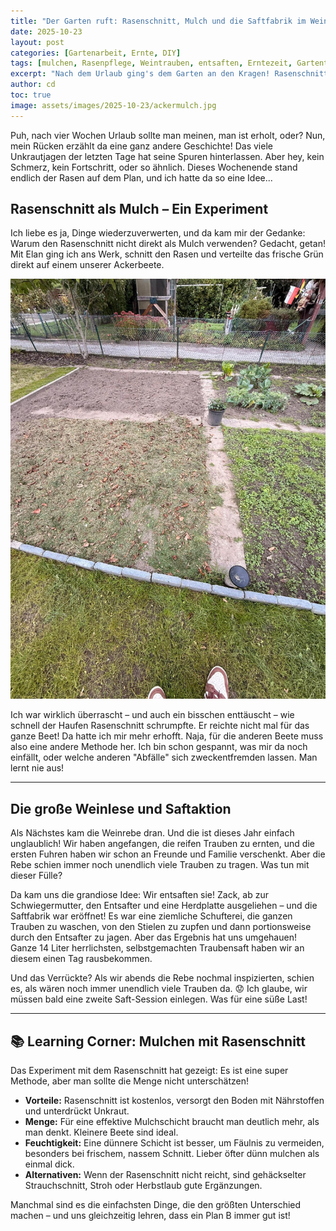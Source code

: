 ```yaml
---
title: "Der Garten ruft: Rasenschnitt, Mulch und die Saftfabrik im Weinland!"
date: 2025-10-23
layout: post
categories: [Gartenarbeit, Ernte, DIY]
tags: [mulchen, Rasenpflege, Weintrauben, entsaften, Erntezeit, Gartentipps]
excerpt: "Nach dem Urlaub ging's dem Garten an den Kragen! Rasenschnitt wurde zu Mulch, und eine spontane Weinlese führte zu unerwarteten Mengen köstlichen Traubensafts. Ein Wochenende voller Arbeit, Überraschungen und süßen Erfolgen!"
author: cd
toc: true
image: assets/images/2025-10-23/ackermulch.jpg
---
```


Puh, nach vier Wochen Urlaub sollte man meinen, man ist erholt, oder? Nun, mein Rücken erzählt da eine ganz andere Geschichte! Das viele Unkrautjagen der letzten Tage hat seine Spuren hinterlassen. Aber hey, kein Schmerz, kein Fortschritt, oder so ähnlich. Dieses Wochenende stand endlich der Rasen auf dem Plan, und ich hatte da so eine Idee...

## Rasenschnitt als Mulch – Ein Experiment

Ich liebe es ja, Dinge wiederzuverwerten, und da kam mir der Gedanke: Warum den Rasenschnitt nicht direkt als Mulch verwenden? Gedacht, getan! Mit Elan ging ich ans Werk, schnitt den Rasen und verteilte das frische Grün direkt auf einem unserer Ackerbeete.

![Acker gemulcht](/assets/images/2025-10-23/ackermulch.jpg)

Ich war wirklich überrascht – und auch ein bisschen enttäuscht – wie schnell der Haufen Rasenschnitt schrumpfte. Er reichte nicht mal für das ganze Beet! Da hatte ich mir mehr erhofft. Naja, für die anderen Beete muss also eine andere Methode her. Ich bin schon gespannt, was mir da noch einfällt, oder welche anderen "Abfälle" sich zweckentfremden lassen. Man lernt nie aus!

---

## Die große Weinlese und Saftaktion

Als Nächstes kam die Weinrebe dran. Und die ist dieses Jahr einfach unglaublich! Wir haben angefangen, die reifen Trauben zu ernten, und die ersten Fuhren haben wir schon an Freunde und Familie verschenkt. Aber die Rebe schien immer noch unendlich viele Trauben zu tragen. Was tun mit dieser Fülle?

Da kam uns die grandiose Idee: Wir entsaften sie! Zack, ab zur Schwiegermutter, den Entsafter und eine Herdplatte ausgeliehen – und die Saftfabrik war eröffnet! Es war eine ziemliche Schufterei, die ganzen Trauben zu waschen, von den Stielen zu zupfen und dann portionsweise durch den Entsafter zu jagen. Aber das Ergebnis hat uns umgehauen! Ganze 14 Liter herrlichsten, selbstgemachten Traubensaft haben wir an diesem einen Tag rausbekommen.

Und das Verrückte? Als wir abends die Rebe nochmal inspizierten, schien es, als wären noch immer unendlich viele Trauben da. 😟 Ich glaube, wir müssen bald eine zweite Saft-Session einlegen. Was für eine süße Last!

---

## 📚 Learning Corner: Mulchen mit Rasenschnitt

Das Experiment mit dem Rasenschnitt hat gezeigt: Es ist eine super Methode, aber man sollte die Menge nicht unterschätzen!

*   **Vorteile:** Rasenschnitt ist kostenlos, versorgt den Boden mit Nährstoffen und unterdrückt Unkraut.
*   **Menge:** Für eine effektive Mulchschicht braucht man deutlich mehr, als man denkt. Kleinere Beete sind ideal.
*   **Feuchtigkeit:** Eine dünnere Schicht ist besser, um Fäulnis zu vermeiden, besonders bei frischem, nassem Schnitt. Lieber öfter dünn mulchen als einmal dick.
*   **Alternativen:** Wenn der Rasenschnitt nicht reicht, sind gehäckselter Strauchschnitt, Stroh oder Herbstlaub gute Ergänzungen.

Manchmal sind es die einfachsten Dinge, die den größten Unterschied machen – und uns gleichzeitig lehren, dass ein Plan B immer gut ist!
